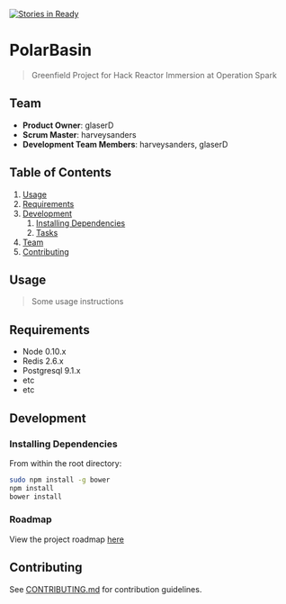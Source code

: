 [![Stories in Ready](https://badge.waffle.io/polarbasin/polarbasin.png?label=ready&title=Ready)](https://waffle.io/polarbasin/polarbasin)
# PolarBasin

> Greenfield Project for Hack Reactor Immersion at Operation Spark

## Team

  - __Product Owner__: glaserD
  - __Scrum Master__: harveysanders
  - __Development Team Members__: harveysanders, glaserD

## Table of Contents

1. [Usage](#Usage)
1. [Requirements](#requirements)
1. [Development](#development)
    1. [Installing Dependencies](#installing-dependencies)
    1. [Tasks](#tasks)
1. [Team](#team)
1. [Contributing](#contributing)

## Usage

> Some usage instructions

## Requirements

- Node 0.10.x
- Redis 2.6.x
- Postgresql 9.1.x
- etc
- etc

## Development

### Installing Dependencies

From within the root directory:

```sh
sudo npm install -g bower
npm install
bower install
```

### Roadmap

View the project roadmap [here](LINK_TO_PROJECT_ISSUES)


## Contributing

See [CONTRIBUTING.md](CONTRIBUTING.md) for contribution guidelines.
